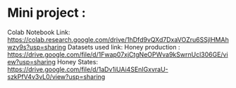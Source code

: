 # Mini project :
Colab Notebook Link:  https://colab.research.google.com/drive/1hDfd9vQXd7DxaVOZru6SSjlHMAhwzy9s?usp=sharing
Datasets used link:
Honey production : https://drive.google.com/file/d/1Fwap07xjCtgNeOPWva9kSwrnUcl306GE/view?usp=sharing
Honey States: https://drive.google.com/file/d/1aDv1iUAi4SEnIGxvraU-szkPfV4v3vL0/view?usp=sharing
